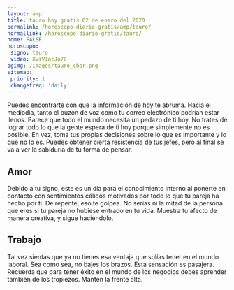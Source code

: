 ```yaml
---
layout: amp
title: tauro hoy gratis 02 de enero del 2020  
permalink: /horoscopo-diario-gratis/amp/tauro/
normallink: /horoscopo-diario-gratis/tauro/
home: FALSE
horoscopo:
 signo: tauro
 video: XwiV1acJo78 
ogimg: /images/tauro_char.png
sitemap:
 priority: 1
 changefreq: 'daily'
---
```



Puedes encontrarte con que la información de hoy te abruma. Hacia el mediodía, tanto el buzón de voz como tu correo electrónico podrían estar llenos. Parece que todo el mundo necesita un pedazo de ti hoy. No trates de lograr todo lo que la gente espera de ti hoy porque simplemente no es posible. En vez, toma tus propias decisiones sobre lo que es importante y lo que no lo es. Puedes obtener cierta resistencia de tus jefes, pero al final se va a ver la sabiduría de tu forma de pensar.

## Amor

Debido a tu signo, este es un día para el conocimiento interno al ponerte en contacto con sentimientos cálidos motivados por todo lo que tu pareja ha hecho por ti. De repente, eso te golpea. No serías ni la mitad de la persona que eres si tu pareja no hubiese entrado en tu vida. Muestra tu afecto de manera creativa, y sigue haciéndolo.

## Trabajo

Tal vez sientas que ya no tienes esa ventaja que solías tener en el mundo laboral. Sea como sea, no bajes los brazos. Esta sensación es pasajera. Recuerda que para tener éxito en el mundo de los negocios debes aprender también de los tropiezos. Mantén la frente alta.